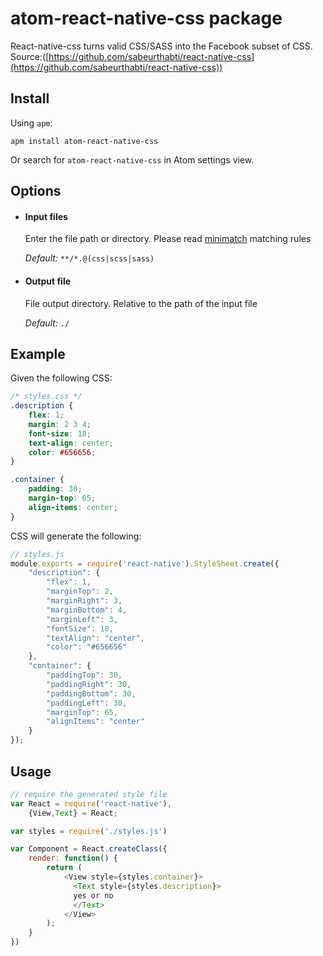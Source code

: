 # atom-react-native-css package
React-native-css turns valid CSS/SASS into the Facebook subset of CSS. <br/> Source:([https://github.com/sabeurthabti/react-native-css](https://github.com/sabeurthabti/react-native-css))

## Install
Using `apm`:

```
apm install atom-react-native-css
```

Or search for `atom-react-native-css` in Atom settings view.

## Options
- #### Input files
    Enter the file path or directory. Please read [minimatch](https://github.com/isaacs/minimatch) matching rules

    *Default:* `**/*.@(css|scss|sass)`


- #### Output file
    File output directory. Relative to the path of the input file

    *Default:* `./`

## Example
Given the following CSS:

```css
/* styles.css */
.description {
    flex: 1;
    margin: 2 3 4;
    font-size: 18;
    text-align: center;
    color: #656656;
}

.container {
    padding: 30;
    margin-top: 65;
    align-items: center;
}
```

CSS will generate the following:

```javascript
// styles.js
module.exports = require('react-native').StyleSheet.create({
    "description": {
        "flex": 1,
        "marginTop": 2,
        "marginRight": 3,
        "marginBottom": 4,
        "marginLeft": 3,
        "fontSize": 18,
        "textAlign": "center",
        "color": "#656656"
    },
    "container": {
        "paddingTop": 30,
        "paddingRight": 30,
        "paddingBottom": 30,
        "paddingLeft": 30,
        "marginTop": 65,
        "alignItems": "center"
    }
});
```

## Usage

```js
// require the generated style file
var React = require('react-native'),
	{View,Text} = React;

var styles = require('./styles.js')

var Component = React.createClass({
    render: function() {
        return (
            <View style={styles.container}>
              <Text style={styles.description}>
              yes or no
              </Text>
            </View>
        );
    }
})
```

